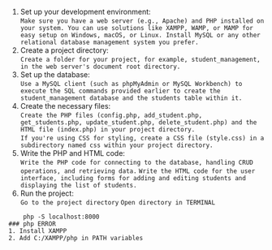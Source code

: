 1. Set up your development environment: <br>
`
Make sure you have a web server (e.g., Apache) and PHP installed on your system. You can use solutions like XAMPP, WAMP, or MAMP for easy setup on Windows, macOS, or Linux.
Install MySQL or any other relational database management system you prefer.
`
2. Create a project directory:<br>
`Create a folder for your project, for example, student_management, in the web server's document root directory.`
3. Set up the database:<br>
`Use a MySQL client (such as phpMyAdmin or MySQL Workbench) to execute the SQL commands provided earlier to create the student_management database and the students table within it.`
4. Create the necessary files:<br>
`Create the PHP files (config.php, add_student.php, get_students.php, update_student.php, delete_student.php) and the HTML file (index.php) in your project directory.`<br>
`If you're using CSS for styling, create a CSS file (style.css) in a subdirectory named css within your project directory.`
5. Write the PHP and HTML code:<br>
`Write the PHP code for connecting to the database, handling CRUD operations, and retrieving data.`
`Write the HTML code for the user interface, including forms for adding and editing students and displaying the list of students.`
6. Run the project:<br>
`Go to the project directory`
`Open directory in TERMINAL`
```
    php -S localhost:8000
### php ERROR
1. Install XAMPP
2. Add C:/XAMPP/php in PATH variables
